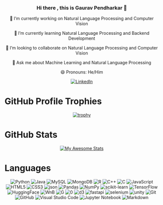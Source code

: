 <div align="center">

### Hi there , this is Gaurav Pendharkar 👋
  
<!--
**Gaurav0502/Gaurav0502** is a ✨ _special_ ✨ repository because its `README.md` (this file) appears on your GitHub profile.

Here are some ideas to get you started:
🤔 I’m looking for help with ...
-->

🔭 I’m currently working on Natural Language Processing and Computer Vision

🌱 I’m currently learning Natural Language Processing and Backend Development

👯 I’m looking to collaborate on Natural Language Processing and Computer Vision

💬 Ask me about Machine Learning and Natural Language Processing

😄 Pronouns: He/Him
 
 </div>
<div align="center">
  
 <a href="https://www.linkedin.com/in/gaurav-pendharkar-4048431ba/">![LinkedIn](https://img.shields.io/badge/linkedin-%230077B5.svg?style=for-the-badge&logo=linkedin&logoColor=white)</a>
 
</div>

# GitHub Profile Trophies

<div align="center">

[![trophy](https://github-profile-trophy.vercel.app/?username=Gaurav0502&column=10&margin-w=10&margin-h=10)](https://github.com/Gaurav0502/github-profile-trophy)

 </div>

# GitHub Stats
<div align="center">
  
[![My Awesome Stats](https://awesome-github-stats.azurewebsites.net/user-stats/Gaurav0502?cardType=level&preferLogin=false)](https://git.io/awesome-stats-card)

</div>

# Languages
<div align="center">

![Python](https://img.shields.io/badge/python-3670A0?style=for-the-badge&logo=python&logoColor=blue)
![Java](https://img.shields.io/badge/java-%23ED8B00.svg?style=for-the-badge&logo=java&logoColor=white)
![MySQL](https://img.shields.io/badge/mysql-%2300f.svg?style=for-the-badge&logo=mysql&logoColor=white)
![MongoDB](https://img.shields.io/badge/MongoDB-%234ea94b.svg?style=for-the-badge&logo=mongodb&logoColor=white)
![R](https://img.shields.io/badge/r-%23276DC3.svg?style=for-the-badge&logo=r&logoColor=white)
![C++](https://img.shields.io/badge/c++-%2300599C.svg?style=for-the-badge&logo=c%2B%2B&logoColor=white)
![C](https://img.shields.io/badge/c-%2300599C.svg?style=for-the-badge&logo=c&logoColor=white)
![JavaScript](https://img.shields.io/badge/javascript-%23323330.svg?style=for-the-badge&logo=javascript&logoColor=%23F7DF1E)
![HTML5](https://img.shields.io/badge/html5-%23E34F26.svg?style=for-the-badge&logo=html5&logoColor=white)
![CSS3](https://img.shields.io/badge/css3-%231572B6.svg?style=for-the-badge&logo=css3&logoColor=white)
![json](https://img.shields.io/badge/json-5E5C5C?style=for-the-badge&logo=json&logoColor=white)
![Pandas](https://img.shields.io/badge/pandas-%23150458.svg?style=for-the-badge&logo=pandas&logoColor=black)
![NumPy](https://img.shields.io/badge/numpy-%23013243.svg?style=for-the-badge&logo=numpy&logoColor=black)
![scikit-learn](https://img.shields.io/badge/scikit--learn-%23F7931E.svg?style=for-the-badge&logo=scikit-learn&logoColor=black)
![TensorFlow](https://img.shields.io/badge/TensorFlow-%23FF6F00.svg?style=for-the-badge&logo=TensorFlow&logoColor=black)
![HuggingFace](https://img.shields.io/badge/-HuggingFace-FDEE21?style=for-the-badge&logo=HuggingFace&logoColor=black)
![WnB](https://img.shields.io/badge/Weights_&_Biases-FFBE00?style=for-the-badge&logo=WeightsAndBiases&logoColor=black)
![G](https://img.shields.io/badge/Google_Cloud-4285F4?style=for-the-badge&logo=google-cloud&logoColor=black)
![0](https://img.shields.io/badge/Oracle-F80000?style=for-the-badge&logo=Oracle&logoColor=black)
![d3](https://img.shields.io/badge/d3%20js-F9A03C?style=for-the-badge&logo=d3.js&logoColor=black)
![fastapi](https://img.shields.io/badge/fastapi-109989?style=for-the-badge&logo=FASTAPI&logoColor=black)
![selenium](https://img.shields.io/badge/Selenium-43B02A?style=for-the-badge&logo=Selenium&logoColor=black)
![unity](https://img.shields.io/badge/Unity-100000?style=for-the-badge&logo=unity&logoColor=black)
![Git](https://img.shields.io/badge/git-%23F05033.svg?style=for-the-badge&logo=git&logoColor=white)
![GitHub](https://img.shields.io/badge/github-%23121011.svg?style=for-the-badge&logo=github&logoColor=white)
![Visual Studio Code](https://img.shields.io/badge/Visual%20Studio%20Code-0078d7.svg?style=for-the-badge&logo=visual-studio-code&logoColor=white)
![Jupyter Notebook](https://img.shields.io/badge/jupyter-%23FA0F00.svg?style=for-the-badge&logo=jupyter&logoColor=white)
![Markdown](https://img.shields.io/badge/markdown-%23000000.svg?style=for-the-badge&logo=markdown&logoColor=white)

</div>
